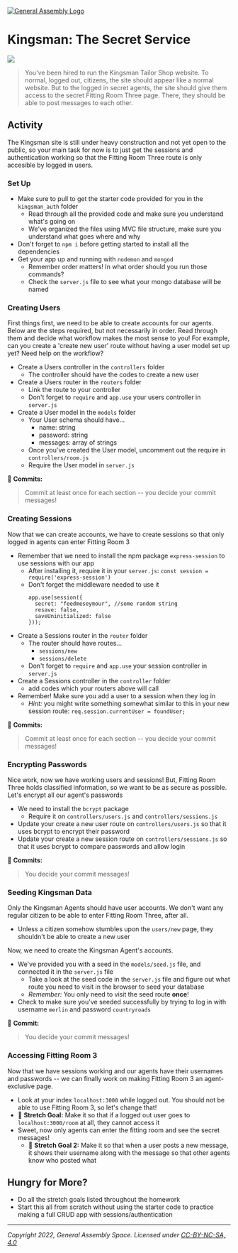 [![General Assembly Logo](https://ga-dash.s3.amazonaws.com/production/assets/logo-9f88ae6c9c3871690e33280fcf557f33.png)](https://generalassemb.ly)

# Kingsman: The Secret Service

![](https://imgur.com/UILh3pk.png)

> You've been hired to run the Kingsman Tailor Shop website. To normal, logged out, citizens, the site should appear like a normal website. But to the logged in secret agents, the site should give them access to the secret Fitting Room Three page. There, they should be able to post messages to each other. 

## Activity 

The Kingsman site is still under heavy construction and not yet open to the public, so your main task for now is to just get the sessions and authentication working so that the Fitting Room Three route is only accesible by logged in users.  

### Set Up

- Make sure to pull to get the starter code provided for you in the `kingsman_auth` folder 
  - Read through all the provided code and make sure you understand what's going on
  - We've organized the files using MVC file structure, make sure you understand what goes where and why
- Don't forget to `npm i` before getting started to install all the dependencies 
- Get your app up and running with `nodemon` and `mongod`
  - Remember order matters! In what order should you run those commands?
  - Check the `server.js` file to see what your mongo database will be named
  
### Creating Users 

First things first, we need to be able to create accounts for our agents. Below are the steps required, but not necessarily in order. Read through them and decide what workflow makes the most sense to you! For example, can you create a 'create new user' route without having a user model set up yet? Need help on the workflow?

- Create a Users controller in the `controllers` folder
  - The controller should have the codes to create a new user
- Create a Users router in the `routers` folder
  - Link the route to your controller  
  - Don't forget to `require` and `app.use` your users controller in `server.js`
- Create a User model in the `models` folder
  - Your User schema should have... 
      - name: string 
      - password: string 
      - messages: array of strings
  - Once you've created the User model, uncomment out the require in `controllers/room.js`
  - Require the User model in `server.js`

:red_circle: **Commits:** 
> Commit at least once for each section -- you decide your commit messages!

### Creating Sessions

Now that we can create accounts, we have to create sessions so that only logged in agents can enter Fitting Room 3 

- Remember that we need to install the npm package `express-session` to use sessions with our app
  - After installing it, require it in your `server.js`: `const session = require('express-session')`
  - Don't forget the middleware needed to use it 
    ``` 
    app.use(session({
      secret: "feedmeseymour", //some random string
      resave: false,
      saveUninitialized: false
    }));
    ```
- Create a Sessions router in the `router` folder
  - The router should have routes...
    - `sessions/new`
    - `sessions/delete` 
  - Don't forget to `require` and `app.use` your session controller in `server.js`
- Create a Sessions controller in the `controller` folder
  - add codes which your routers above will call
- Remember! Make sure you add a user to a session when they log in 
   - _Hint:_ you might write something somewhat similar to this in your new session route: `req.session.currentUser = foundUser;`

:red_circle: **Commits:** 
> Commit at least once for each section -- you decide your commit messages!
  
### Encrypting Passwords

Nice work, now we have working users and sessions! But, Fitting Room Three holds classified information, so we want to be as secure as possible. Let's encrypt all our agent's passwords 

- We need to install the `bcrypt` package
  - Require it on `controllers/users.js` and `controllers/sessions.js`
- Update your create a new user route on `controllers/users.js` so that it uses bcrypt to encrypt their password
- Update your create a new session route on `controllers/sessions.js` so that it uses bcrypt to compare passwords and allow login
  
:red_circle: **Commits:** 
> You decide your commit messages!

### Seeding Kingsman Data 

Only the Kingsman Agents should have user accounts. We don't want any regular citizen to be able to enter Fitting Room Three, after all.

- Unless a citizen somehow stumbles upon the `users/new` page, they shouldn't be able to create a new user

Now, we need to create the Kingsman Agent's accounts. 

- We've provided you with a seed in the `models/seed.js` file, and connected it in the `server.js` file
  - Take a look at the seed code in the `server.js` file and figure out what route you need to visit in the browser to seed your database
   - *Remember:* You only need to visit the seed route **once**! 
- Check to make sure you've seeded successfully by trying to log in with username `merlin` and password `countryroads`

:red_circle: **Commit:** 
> You decide your commit messages!

### Accessing Fitting Room 3

Now that we have sessions working and our agents have their usernames and passwords -- we can finally work on making Fitting Room 3 an agent-exclusive page. 

- Look at your index `localhost:3000` while logged out. You should not be able to use Fitting Room 3, so let's change that!
 - :footprints: **Stretch Goal:** Make it so that if a logged out user goes to `localhost:3000/room` at all, they cannot access it 
- Sweet, now only agents can enter the fitting room and see the secret messages! 
  - :footprints: **Stretch Goal 2:** Make it so that when a user posts a new message, it shows their username along with the message so that other agents know who posted what

## Hungry for More?

- Do all the stretch goals listed throughout the homework
- Start this all from scratch without using the starter code to practice making a full CRUD app with sessions/authentication

---

_Copyright 2022, General Assembly Space. Licensed under [CC-BY-NC-SA, 4.0](https://creativecommons.org/licenses/by-nc-sa/4.0/)_
